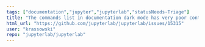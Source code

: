 ```yaml
---
tags: ["documentation","jupyter","jupyterlab","statusNeeds-Triage"]
title: "The commands list in documentation dark mode has very poor contrast"
html_url: "https://github.com/jupyterlab/jupyterlab/issues/15315"
user: "krassowski"
repo: "jupyterlab/jupyterlab"
---
```


